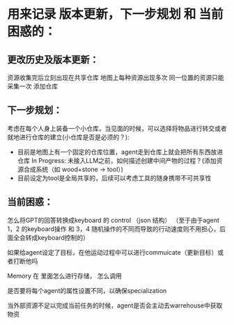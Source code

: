 # 用来记录 版本更新，下一步规划 和 当前困惑的：

## 更改历史及版本更新：
资源收集完后立刻出现在共享仓库
地图上每种资源出现多次
同一位置的资源只能采集一次
添加仓库

## 下一步规划：
考虑在每个人身上装备一个小仓库，当见面的时候，可以选择将物品进行转交或者就地进行仓库的建立(小仓库是否是必须的？):
- 目前是地图上有一个固定的仓库位置，agent走到仓库上就会把所有东西放进仓库
In Progress: 未接入LLM之前，如何描述创建中间产物的过程？(添加资源合成系统（如 wood+stone → tool）)
- 目前设定为tool是全局共享的，后续可以考虑工具的随身携带不可共享性

## 当前困惑：
怎么将GPT的回答转换成keyboard 的 control  （json 结构）
（至于由于agent 1，2 的keyboard操作 和 3，4 随机操作的不同而导致的行动速度则不用担心，后面全会转成keyboard控制的）

如果给agent设定了目标，在他运动过程中可以进行commuicate（更新目标）或者打断他吗

Memory 在 里面怎么进行存储， 怎么调用

是否要将每个agent的属性设置不同，以确保specialization

当外部资源不足以完成当前任务的时候，agent是否会主动去warrehouse中获取物资


